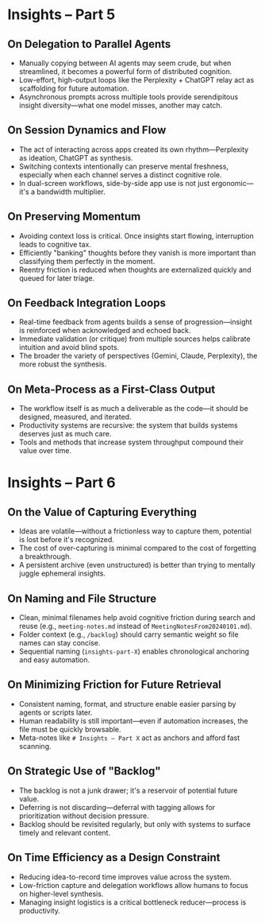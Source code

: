 # Insights – Part 5

## On Delegation to Parallel Agents

- Manually copying between AI agents may seem crude, but when streamlined, it becomes a powerful form of distributed cognition.
- Low-effort, high-output loops like the Perplexity + ChatGPT relay act as scaffolding for future automation.
- Asynchronous prompts across multiple tools provide serendipitous insight diversity—what one model misses, another may catch.

## On Session Dynamics and Flow

- The act of interacting across apps created its own rhythm—Perplexity as ideation, ChatGPT as synthesis.
- Switching contexts intentionally can preserve mental freshness, especially when each channel serves a distinct cognitive role.
- In dual-screen workflows, side-by-side app use is not just ergonomic—it's a bandwidth multiplier.

## On Preserving Momentum

- Avoiding context loss is critical. Once insights start flowing, interruption leads to cognitive tax.
- Efficiently "banking" thoughts before they vanish is more important than classifying them perfectly in the moment.
- Reentry friction is reduced when thoughts are externalized quickly and queued for later triage.

## On Feedback Integration Loops

- Real-time feedback from agents builds a sense of progression—insight is reinforced when acknowledged and echoed back.
- Immediate validation (or critique) from multiple sources helps calibrate intuition and avoid blind spots.
- The broader the variety of perspectives (Gemini, Claude, Perplexity), the more robust the synthesis.

## On Meta-Process as a First-Class Output

- The workflow itself is as much a deliverable as the code—it should be designed, measured, and iterated.
- Productivity systems are recursive: the system that builds systems deserves just as much care.
- Tools and methods that increase system throughput compound their value over time.

# Insights – Part 6

## On the Value of Capturing Everything

- Ideas are volatile—without a frictionless way to capture them, potential is lost before it's recognized.
- The cost of over-capturing is minimal compared to the cost of forgetting a breakthrough.
- A persistent archive (even unstructured) is better than trying to mentally juggle ephemeral insights.

## On Naming and File Structure

- Clean, minimal filenames help avoid cognitive friction during search and reuse (e.g., `meeting-notes.md` instead of `MeetingNotesFrom20240101.md`).
- Folder context (e.g., `/backlog`) should carry semantic weight so file names can stay concise.
- Sequential naming (`insights-part-X`) enables chronological anchoring and easy automation.

## On Minimizing Friction for Future Retrieval

- Consistent naming, format, and structure enable easier parsing by agents or scripts later.
- Human readability is still important—even if automation increases, the file must be quickly browsable.
- Meta-notes like `# Insights – Part X` act as anchors and afford fast scanning.

## On Strategic Use of "Backlog"

- The backlog is not a junk drawer; it's a reservoir of potential future value.
- Deferring is not discarding—deferral with tagging allows for prioritization without decision pressure.
- Backlog should be revisited regularly, but only with systems to surface timely and relevant content.

## On Time Efficiency as a Design Constraint

- Reducing idea-to-record time improves value across the system.
- Low-friction capture and delegation workflows allow humans to focus on higher-level synthesis.
- Managing insight logistics is a critical bottleneck reducer—process is productivity.
